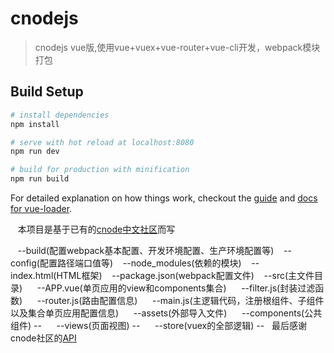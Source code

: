 # cnodejs

> cnodejs vue版,使用vue+vuex+vue-router+vue-cli开发，webpack模块打包
## Build Setup

``` bash
# install dependencies
npm install

# serve with hot reload at localhost:8080
npm run dev

# build for production with minification
npm run build
```

For detailed explanation on how things work, checkout the [guide](http://vuejs-templates.github.io/webpack/) and [docs for vue-loader](http://vuejs.github.io/vue-loader).
    
    本项目是基于已有的[cnode中文社区](https://cnodejs.org "cnode中文社区主页")而写

    --build(配置webpack基本配置、开发环境配置、生产环境配置等)
    --config(配置路径端口值等)
    --node_modules(依赖的模块)
    --index.html(HTML框架)
    --package.json(webpack配置文件)
    --src(主文件目录)
      --APP.vue(单页应用的view和components集合)
      --filter.js(封装过滤函数)
      --router.js(路由配置信息)
      --main.js(主逻辑代码，注册根组件、子组件以及集合单页应用配置信息)
      --assets(外部导入文件)
      --components(公共组件)
        --
      --views(页面视图)
        --
      --store(vuex的全部逻辑)
        --
   
    最后感谢cnode社区的[API](https://cnodejs.org/api "cnode中文社区API页面")
    
